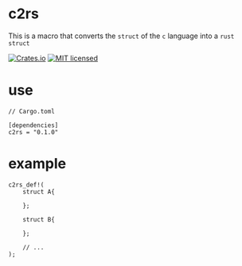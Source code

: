 # c2rs 
This is a macro that converts the `struct` of the `c` language into a `rust struct`

[![Crates.io][crates-badge]][crates-url]
[![MIT licensed][mit-badge]][mit-url]

[crates-badge]: https://img.shields.io/crates/v/c2rs.svg
[crates-url]: https://crates.io/crates/c2rs
[mit-badge]: https://img.shields.io/badge/license-MIT-blue.svg
[mit-url]: https://github.com/editso/c2rs/blob/master/LICENSE

# use
```
// Cargo.toml

[dependencies]
c2rs = "0.1.0"

```

# example
```
c2rs_def!(
    struct A{

    };

    struct B{
        
    };

    // ...
);

```
